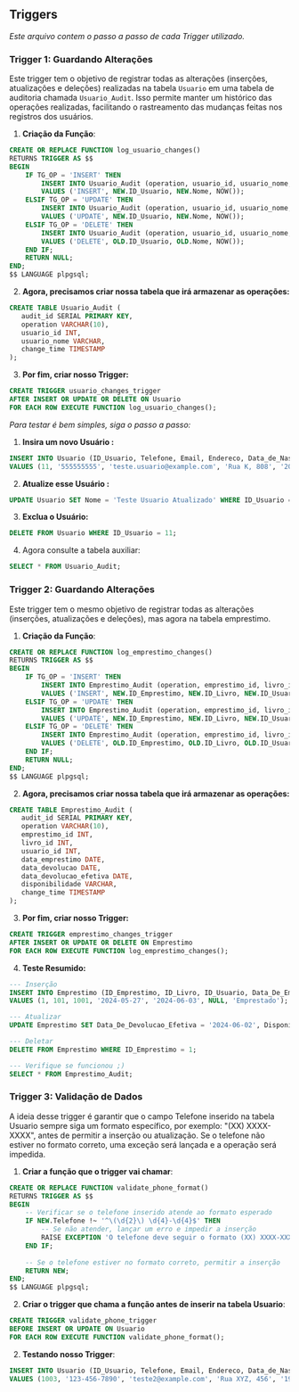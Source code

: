 ## Triggers

*Este arquivo contem o passo a passo de cada Trigger utilizado.*

### Trigger 1: Guardando Alterações

Este trigger tem o objetivo de registrar todas as alterações (inserções, atualizações e deleções) realizadas na tabela `Usuario` em uma tabela de auditoria chamada `Usuario_Audit`. Isso permite manter um histórico das operações realizadas, facilitando o rastreamento das mudanças feitas nos registros dos usuários.

1. **Criação da Função**:

```sql
CREATE OR REPLACE FUNCTION log_usuario_changes()
RETURNS TRIGGER AS $$
BEGIN
    IF TG_OP = 'INSERT' THEN
        INSERT INTO Usuario_Audit (operation, usuario_id, usuario_nome, change_time)
        VALUES ('INSERT', NEW.ID_Usuario, NEW.Nome, NOW());
    ELSIF TG_OP = 'UPDATE' THEN
        INSERT INTO Usuario_Audit (operation, usuario_id, usuario_nome, change_time)
        VALUES ('UPDATE', NEW.ID_Usuario, NEW.Nome, NOW());
    ELSIF TG_OP = 'DELETE' THEN
        INSERT INTO Usuario_Audit (operation, usuario_id, usuario_nome, change_time)
        VALUES ('DELETE', OLD.ID_Usuario, OLD.Nome, NOW());
    END IF;
    RETURN NULL;
END;
$$ LANGUAGE plpgsql;
```

 2. **Agora, precisamos criar nossa tabela que irá armazenar as operações:**

 ```sql
CREATE TABLE Usuario_Audit (
    audit_id SERIAL PRIMARY KEY,
    operation VARCHAR(10),
    usuario_id INT,
    usuario_nome VARCHAR,
    change_time TIMESTAMP
);
 ```
3. **Por fim, criar nosso Trigger:**

```sql
CREATE TRIGGER usuario_changes_trigger
AFTER INSERT OR UPDATE OR DELETE ON Usuario
FOR EACH ROW EXECUTE FUNCTION log_usuario_changes();
```
*Para testar é bem simples, siga o passo a passo:* 

1. **Insira um novo Usuário :** 

```sql
INSERT INTO Usuario (ID_Usuario, Telefone, Email, Endereco, Data_de_Nascimento, CPF, Nome, Idade)
VALUES (11, '555555555', 'teste.usuario@example.com', 'Rua K, 808', '2000-01-01', '123.456.789-00', 'Teste Usuario', 24);
```

2. **Atualize esse Usuário :** 
```sql
UPDATE Usuario SET Nome = 'Teste Usuario Atualizado' WHERE ID_Usuario = 11;
```

3. **Exclua o Usuário:** 
```sql
DELETE FROM Usuario WHERE ID_Usuario = 11;
```
4. Agora consulte a tabela auxiliar: 
```sql
SELECT * FROM Usuario_Audit;
```

### Trigger 2: Guardando Alterações

Este trigger tem o mesmo objetivo de registrar todas as alterações (inserções, atualizações e deleções), mas agora na tabela emprestimo. 


1. **Criação da Função**:
```sql
CREATE OR REPLACE FUNCTION log_emprestimo_changes()
RETURNS TRIGGER AS $$
BEGIN
    IF TG_OP = 'INSERT' THEN
        INSERT INTO Emprestimo_Audit (operation, emprestimo_id, livro_id, usuario_id, data_emprestimo, data_devolucao, data_devolucao_efetiva, disponibilidade, change_time)
        VALUES ('INSERT', NEW.ID_Emprestimo, NEW.ID_Livro, NEW.ID_Usuario, NEW.Data_De_Emprestimo, NEW.Data_De_Devolucao, NEW.Data_De_Devolucao_Efetiva, NEW.Disponibilidade, NOW());
    ELSIF TG_OP = 'UPDATE' THEN
        INSERT INTO Emprestimo_Audit (operation, emprestimo_id, livro_id, usuario_id, data_emprestimo, data_devolucao, data_devolucao_efetiva, disponibilidade, change_time)
        VALUES ('UPDATE', NEW.ID_Emprestimo, NEW.ID_Livro, NEW.ID_Usuario, NEW.Data_De_Emprestimo, NEW.Data_De_Devolucao, NEW.Data_De_Devolucao_Efetiva, NEW.Disponibilidade, NOW());
    ELSIF TG_OP = 'DELETE' THEN
        INSERT INTO Emprestimo_Audit (operation, emprestimo_id, livro_id, usuario_id, data_emprestimo, data_devolucao, data_devolucao_efetiva, disponibilidade, change_time)
        VALUES ('DELETE', OLD.ID_Emprestimo, OLD.ID_Livro, OLD.ID_Usuario, OLD.Data_De_Emprestimo, OLD.Data_De_Devolucao, OLD.Data_De_Devolucao_Efetiva, OLD.Disponibilidade, NOW());
    END IF;
    RETURN NULL;
END;
$$ LANGUAGE plpgsql;
```

 2. **Agora, precisamos criar nossa tabela que irá armazenar as operações:**
 ```sql
CREATE TABLE Emprestimo_Audit (
    audit_id SERIAL PRIMARY KEY,
    operation VARCHAR(10),
    emprestimo_id INT,
    livro_id INT,
    usuario_id INT,
    data_emprestimo DATE,
    data_devolucao DATE,
    data_devolucao_efetiva DATE,
    disponibilidade VARCHAR,
    change_time TIMESTAMP
);
 ```

3. **Por fim, criar nosso Trigger:**
```sql
CREATE TRIGGER emprestimo_changes_trigger
AFTER INSERT OR UPDATE OR DELETE ON Emprestimo
FOR EACH ROW EXECUTE FUNCTION log_emprestimo_changes();
```
4. **Teste Resumido:**

```sql
--- Inserção
INSERT INTO Emprestimo (ID_Emprestimo, ID_Livro, ID_Usuario, Data_De_Emprestimo, Data_De_Devolucao, Data_De_Devolucao_Efetiva, Disponibilidade)
VALUES (1, 101, 1001, '2024-05-27', '2024-06-03', NULL, 'Emprestado');

--- Atualizar
UPDATE Emprestimo SET Data_De_Devolucao_Efetiva = '2024-06-02', Disponibilidade = 'Disponível' WHERE ID_Emprestimo = 1;

--- Deletar
DELETE FROM Emprestimo WHERE ID_Emprestimo = 1;

--- Verifique se funcionou ;)
SELECT * FROM Emprestimo_Audit;
```

### Trigger 3: Validação de Dados

A ideia desse trigger é garantir que o campo Telefone inserido na tabela Usuario sempre siga um formato específico, por exemplo: "(XX) XXXX-XXXX", antes de permitir a inserção ou atualização. Se o telefone não estiver no formato correto, uma exceção será lançada e a operação será impedida.

1. **Criar a função que o trigger vai chamar**:

```sql
CREATE OR REPLACE FUNCTION validate_phone_format()
RETURNS TRIGGER AS $$
BEGIN
    -- Verificar se o telefone inserido atende ao formato esperado
    IF NEW.Telefone !~ '^\(\d{2}\) \d{4}-\d{4}$' THEN
        -- Se não atender, lançar um erro e impedir a inserção
        RAISE EXCEPTION 'O telefone deve seguir o formato (XX) XXXX-XXXX';
    END IF;
    
    -- Se o telefone estiver no formato correto, permitir a inserção
    RETURN NEW;
END;
$$ LANGUAGE plpgsql;
```

2. **Criar o trigger que chama a função antes de inserir na tabela Usuario**:
```sql
CREATE TRIGGER validate_phone_trigger
BEFORE INSERT OR UPDATE ON Usuario
FOR EACH ROW EXECUTE FUNCTION validate_phone_format();
```

2. **Testando nosso Trigger**:
```sql
INSERT INTO Usuario (ID_Usuario, Telefone, Email, Endereco, Data_de_Nascimento, CPF, Nome, Idade)
VALUES (1003, '123-456-7890', 'teste2@example.com', 'Rua XYZ, 456', '1980-01-01', '987.654.321-00', 'Outro Teste', 40);
```